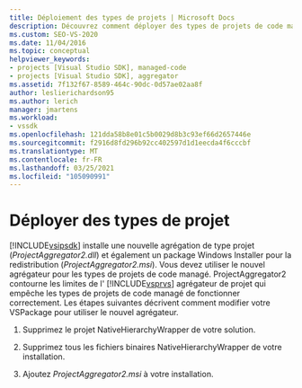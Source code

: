 ```yaml
---
title: Déploiement des types de projets | Microsoft Docs
description: Découvrez comment déployer des types de projets de code managé à l’aide d’une nouvelle agrégation de type projet et Windows Installer Package pour la redistribution, dans le kit de développement logiciel (SDK) Visual Studio.
ms.custom: SEO-VS-2020
ms.date: 11/04/2016
ms.topic: conceptual
helpviewer_keywords:
- projects [Visual Studio SDK], managed-code
- projects [Visual Studio SDK], aggregator
ms.assetid: 7f132f67-8589-464c-90dc-0d57ae02aa8f
author: leslierichardson95
ms.author: lerich
manager: jmartens
ms.workload:
- vssdk
ms.openlocfilehash: 121dda58b8e01c5b0029d8b3c93ef66d2657446e
ms.sourcegitcommit: f2916d8fd296b92cc402597d1d1eecda4f6cccbf
ms.translationtype: MT
ms.contentlocale: fr-FR
ms.lasthandoff: 03/25/2021
ms.locfileid: "105090991"
---
```

# <a name="deploy-project-types"></a>Déployer des types de projet
[!INCLUDE[vsipsdk](../../extensibility/includes/vsipsdk_md.md)] installe une nouvelle agrégation de type projet (*ProjectAggregator2.dll*) et également un package Windows Installer pour la redistribution (*ProjectAggregator2.msi*). Vous devez utiliser le nouvel agrégateur pour les types de projets de code managé. ProjectAggregator2 contourne les limites de l' [!INCLUDE[vsprvs](../../code-quality/includes/vsprvs_md.md)] agrégateur de projet qui empêche les types de projets de code managé de fonctionner correctement. Les étapes suivantes décrivent comment modifier votre VSPackage pour utiliser le nouvel agrégateur.

1. Supprimez le projet NativeHierarchyWrapper de votre solution.

2. Supprimez tous les fichiers binaires NativeHierarchyWrapper de votre installation.

3. Ajoutez *ProjectAggregator2.msi* à votre installation.
